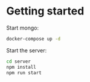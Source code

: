 # Getting started

Start mongo:
```sh
docker-compose up -d

```

Start the server:
```sh
cd server
npm install
npm run start
```

